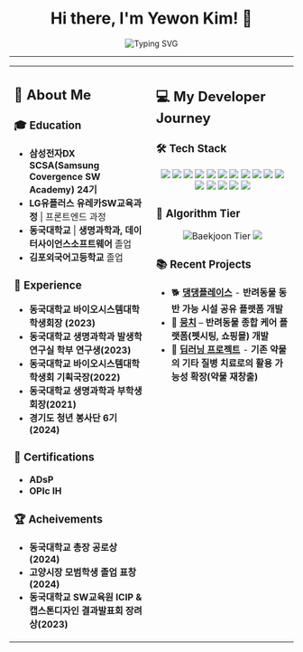 <div align="center">
<h1>Hi there, I'm Yewon Kim! 👋</h1>
  <img src="https://readme-typing-svg.herokuapp.com?font=Fira+Code&duration=3000&pause=500&color=1D9BF0&center=true&width=500&lines=Always+Learning+%7C+Problem+Solver" alt="Typing SVG" />

</div>

---
<table>
<tr>
<td width="50%" valign="top">

## 📝 About Me
### 🎓 Education
- **삼성전자DX SCSA(Samsung Covergence SW Academy) 24기**  
- **LG유플러스** **유레카SW교육과정** | 프론트엔드 과정
- **동국대학교** | **생명과학과, 데이터사이언스소프트웨어** 졸업
- **김포외국어고등학교** 졸업  

### 💼 Experience
- **동국대학교 바이오시스템대학 학생회장 (2023)**
- **동국대학교 생명과학과 발생학 연구실 학부 연구생(2023)**  
- **동국대학교 바이오시스템대학 학생회 기획국장(2022)**  
- **동국대학교 생명과학과 부학생회장(2021)**
- **경기도 청년 봉사단 6기(2024)**  

### 📜 Certifications
- **ADsP**
- **OPIc** **IH**

### 🏆 Acheivements
- **동국대학교 총장 공로상(2024)**
- **고양시장 모범학생 졸업 표창(2024)**
- **동국대학교 SW교육원 ICIP & 캡스톤디자인 결과발표회 장려상(2023)**

</td>
<td width="50%" valign="top">

## 💻 My Developer Journey

### 🛠 Tech Stack
<p align="center">
  <img src="https://img.shields.io/badge/Java-007396?style=for-the-badge&logo=java&logoColor=white" />
  <img src="https://img.shields.io/badge/Python-3776AB?style=for-the-badge&logo=python&logoColor=white" />
  <img src="https://img.shields.io/badge/JavaScript-F7DF1E?style=for-the-badge&logo=javascript&logoColor=black" />
  <img src="https://img.shields.io/badge/R-276DC3?style=for-the-badge&logo=r&logoColor=white" />
  <img src="https://img.shields.io/badge/React-61DAFB?style=for-the-badge&logo=react&logoColor=black" />
  <img src="https://img.shields.io/badge/Next.js-000000?style=for-the-badge&logo=next.js&logoColor=white" />
  <img src="https://img.shields.io/badge/HTML5-E34F26?style=for-the-badge&logo=html5&logoColor=white" />
  <img src="https://img.shields.io/badge/CSS3-1572B6?style=for-the-badge&logo=css3&logoColor=white" />
  <img src="https://img.shields.io/badge/MySQL-4479A1?style=for-the-badge&logo=mysql&logoColor=white" />
  <img src="https://img.shields.io/badge/Node.js-339933?style=for-the-badge&logo=node.js&logoColor=white" />
  <img src="https://img.shields.io/badge/SpringBoot-6DB33F?style=for-the-badge&logo=springboot&logoColor=white" />
  <img src="https://img.shields.io/badge/Zustand-000000?style=for-the-badge&logo=zustand&logoColor=white" />
  <img src="https://img.shields.io/badge/Tailwind_CSS-06B6D4?style=for-the-badge&logo=tailwind-css&logoColor=white" />
  <img src="https://img.shields.io/badge/Vercel-000000?style=for-the-badge&logo=vercel&logoColor=white" />
  <img src="https://img.shields.io/badge/GitHub-181717?style=for-the-badge&logo=github&logoColor=white" />
  <img src="https://img.shields.io/badge/Notion-000000?style=for-the-badge&logo=notion&logoColor=white" />
</p>

### 🎯 Algorithm Tier
<p align="center">
  <img src="https://mazassumnida.wtf/api/v2/generate_badge?boj=yaewon4643" alt="Baekjoon Tier" />
  <img src="http://mazandi.herokuapp.com/api?handle=yaewon4643&theme=warm"/></p>


### 📚 Recent Projects
- 🐕 **[댕댕플레이스](https://github.com/DaengPlace/FrontEnd)** - **반려동물 동반 가능 시설 공유 플랫폼 개발**
- 🐶 **[뭉치](https://github.com/URECA-TEAM3/moongchee-client)** – **반려동물 종합 케어 플랫폼(펫시팅, 쇼핑몰) 개발**
- 💊 **[딥러닝 프로젝트](https://github.com/CSID-DGU/2023-2-DSC4007-8-MiSaeng)** - **기존 약물의 기타 질병 치료로의 활용 가능성 확장(약물 재창출)**

</td>
</tr>
</table>
